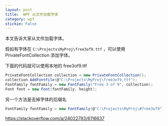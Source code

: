 ```yaml
---
layout: post
title:  WPF 从文件加载字体 
category: wpf 
stickie: False
---
```


本文告诉大家从文件加载字体。

<!--more-->
<!-- csdn -->

假如有字体在 `C:\Projects\MyProj\free3of9.ttf` ，可以使用  PrivateFontCollection 添加字体。

下面的代码就可以使用本地的 free3of9.ttf 

```csharp
PrivateFontCollection collection = new PrivateFontCollection();
collection.AddFontFile(@"C:\Projects\MyProj\free3of9.ttf");
FontFamily fontFamily = new FontFamily("Free 3 of 9", collection);
Font font = new Font(fontFamily, height);
```

另一个方法是去掉字体的后缀名

```csharp
FontFamily fontFamily = new FontFamily(@"C:\Projects\MyProj\#free3of9");
```

https://stackoverflow.com/a/24022783/6116637



